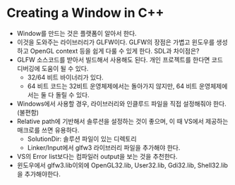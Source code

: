 # Creating a Window in C++

- Window를 만드는 것은 플랫폼이 알아서 한다.
- 이것을 도와주는 라이브러리가 GLFW이다. GLFW의 장점은 가볍고 윈도우를 생성하고 OpenGL context 등을 쉽게 다룰 수 있게 한다. SDL과 차이점은?
- GLFW 소스코드를 받아서 빌드해서 사용해도 된다. 개인 프로젝트를 한다면 코드 디버깅에 도움이 될 수 있다.
  - 32/64 비트 바이너리가 있다.
  - 64 비트 코드는 32비트 운영체제에서는 돌아가지 않지만, 64 비트 운영체제에서는 둘 다 돌릴 수 있다.
- Windows에서 사용할 경우, 라이브러리와 인클루드 파일을 직접 설정해줘야 한다. (불편함)
- Relative path에 기반해서 솔루션을 설정하는 것이 좋으며, 이 때 VS에서 제공하는 매크로를 쓰면 유용하다.
  - SolutionDir: 솔루션 파일이 있는 디렉토리
  - Linker/Input에서 glfw3 라이브러리 파일을 추가해야 한다.
- VS의 Error list보다는 컴파일러 output을 보는 것을 추천한다.
- 윈도우에서 glfw3.lib이외에 OpenGL32.lib, User32.lib, Gdi32.lib, Shell32.lib을 추가해야한다.
